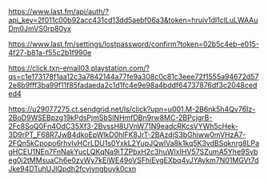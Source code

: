 https://www.last.fm/api/auth/?api_key=2f011c00b92acc431cd13dd5aebf06a3&token=hruiv1dl1clLuLWAAuDm0JmVS0rp80yx

https://www.last.fm/settings/lostpassword/confirm?token=02b5c4eb-e015-4f27-b81a-f55c2b1f990e

https://click.txn-email03.playstation.com/?qs=c1e173178f1aa12c3a7842144a77fe9a308c0c81c3eee72f1555a94672d572e8b9fff3ba99f11f85fadaeda2c1d1fc4e9e98a4bddf64737876df3c2048ceded4

https://u29077275.ct.sendgrid.net/ls/click?upn=u001.M-2B6nk5h4Qv76Iz-2BoD9WSEBpzg19kPdsPjmSbSlNHmfDBn9rw8MC-2BPcjgrB-2Fc8SoQ0Fn4OdC35Xf3-2BvssH8UVnW71N9eadcRKcsVYWh5cHek-3D9rPT_F68R7JwB4dkoEpWlkD0hlFK8JrT-2BAzdjS3bGhiww0mVHzA7-2FQn5kCpopo6rhvIyHCrLDU1s0YxkL2YupJQwlVa8k1kq5K3vdBSqknrg8LPagHCEU1NEn7FnNakYucLQKqNa9iTZPbxH2c3huWIxIHV57SZumA5Yhe9Svbeg0j2tMMsuaCh6e0zvWy7kEiWE49oVSFhiEvgEXbq4vJYAykm7N01MGVt7dJke94DTuhUJlQpdh2fcvjvngbuyk0cxn
